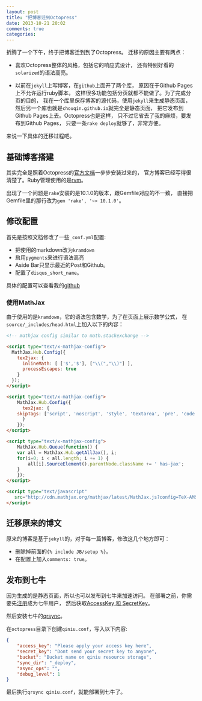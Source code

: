 ```yaml
---
layout: post
title: "把博客迁到Octopress"
date: 2013-10-21 20:02
comments: true
categories: 
---
```


折腾了一个下午，终于把博客迁到到了Octopress。
迁移的原因主要有两点：

* 喜欢Octopress整体的风格，包括它的响应式设计，
还有特别好看的`solarized`的语法高亮。

* 以前在`jekyll`上写博客，在`github`上面开了两个库，
原因在于Github Pages上不允许运行ruby脚本，
这样很多功能包括分页就都不能做了。为了完成分页的目的，
我在一个库里保存博客的源代码，使用`jekyll`来生成静态页面，
然后另一个库也就是`chouqin.github.io`就完全是静态页面，
把它发布到Github Pages上去。Octopress也是这样，
只不过它省去了我的麻烦，要发布到Github Pages，
只要一条`rake deploy`就够了，非常方便。

来说一下具体的迁移过程吧。

## 基础博客搭建

其实完全是照着Octopress的[官方文档](http://octopress.org/docs/setup/)一步步安装过来的，
官方博客已经写得很清楚了。Ruby管理使用的是[rvm](http://rvm.io)。

出现了一个问题是`rake`安装的是10.1.0的版本，跟Gemfile对应的不一致，
直接把Gemfile里的那行改为`gem 'rake', '~> 10.1.0'`。


## 修改配置

首先是按照文档修改了一些`_conf.yml`配置:

* 把使用的markdown改为`kramdown`
* 启用`pygments`来进行语法高亮
* Aside Bar只显示最近的Post和Github。
* 配置了`disqus_short_name`。

具体的配置可以查看我的[github](https://github.com/yanhah/yanhah.github.io/tree/source)

### 使用MathJax

由于使用的是`kramdown`，它的语法包含数学，为了在页面上展示数学公式，
在`source/_includes/head.html`上加入以下的内容：

```html
<!-- mathjax config similar to math.stackexchange -->

<script type="text/x-mathjax-config">
  MathJax.Hub.Config({
    tex2jax: {
      inlineMath: [ ['$','$'], ["\\(","\\)"] ],
      processEscapes: true
    }
  });
</script>

<script type="text/x-mathjax-config">
    MathJax.Hub.Config({
      tex2jax: {
	skipTags: ['script', 'noscript', 'style', 'textarea', 'pre', 'code']
      }
    });
</script>

<script type="text/x-mathjax-config">
    MathJax.Hub.Queue(function() {
	var all = MathJax.Hub.getAllJax(), i;
	for(i=0; i < all.length; i += 1) {
	    all[i].SourceElement().parentNode.className += ' has-jax';
	}
    });
</script>

<script type="text/javascript"
   src="http://cdn.mathjax.org/mathjax/latest/MathJax.js?config=TeX-AMS-MML_HTMLorMML">
</script>
```

## 迁移原来的博文

原来的博客是基于`jekyll`的，对于每一篇博客，修改这几个地方即可：

* 删除掉前面的`{% include JB/setup %}`。
* 在配置上加入`comments: true`。


## 发布到七牛

因为生成的是静态页面，所以也可以发布到七牛来加速访问。
在部署之前，你需要先[注册](https://portal.qiniu.com/signup?code=3l94gjc9mqzwx)成为七牛用户，
然后获取[AccessKey 和 SecretKey](https://portal.qiniu.com/setting/key)。

然后安装七牛的[qrsync](http://docs.qiniu.com/tools/v6/qrsync.html)。

在`octopress`目录下创建`qiniu.conf`，写入以下内容:

```json
{
    "access_key": "Please apply your access key here",
    "secret_key": "Dont send your secret key to anyone",
    "bucket": "Bucket name on qiniu resource storage",
    "sync_dir": "_deploy",
    "async_ops": "",
    "debug_level": 1
}
```

最后执行`qrsync qiniu.conf`，就能部署到七牛了。
